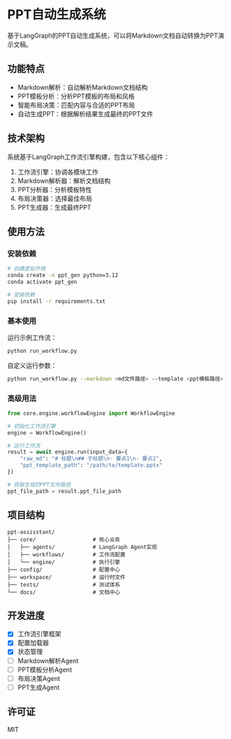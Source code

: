 # PPT自动生成系统

基于LangGraph的PPT自动生成系统，可以将Markdown文档自动转换为PPT演示文稿。

## 功能特点

- Markdown解析：自动解析Markdown文档结构
- PPT模板分析：分析PPT模板的布局和风格
- 智能布局决策：匹配内容与合适的PPT布局
- 自动生成PPT：根据解析结果生成最终的PPT文件

## 技术架构

系统基于LangGraph工作流引擎构建，包含以下核心组件：

1. 工作流引擎：协调各模块工作
2. Markdown解析器：解析文档结构
3. PPT分析器：分析模板特性
4. 布局决策器：选择最佳布局
5. PPT生成器：生成最终PPT

## 使用方法

### 安装依赖

```bash
# 创建虚拟环境
conda create -n ppt_gen python=3.12
conda activate ppt_gen

# 安装依赖
pip install -r requirements.txt
```

### 基本使用

运行示例工作流：

```bash
python run_workflow.py
```

自定义运行参数：

```bash
python run_workflow.py --markdown <md文件路径> --template <ppt模板路径>
```

### 高级用法

```python
from core.engine.workflowEngine import WorkflowEngine

# 初始化工作流引擎
engine = WorkflowEngine()

# 运行工作流
result = await engine.run(input_data={
    "raw_md": "# 标题\n## 子标题\n- 要点1\n- 要点2",
    "ppt_template_path": "/path/to/template.pptx"
})

# 获取生成的PPT文件路径
ppt_file_path = result.ppt_file_path
```

## 项目结构

```
ppt-assisstant/
├── core/                  # 核心业务
│   ├── agents/            # LangGraph Agent实现
│   ├── workflows/         # 工作流配置
│   └── engine/            # 执行引擎
├── config/                # 配置中心
├── workspace/             # 运行时文件
├── tests/                 # 测试体系
└── docs/                  # 文档中心
```

## 开发进度

- [x] 工作流引擎框架
- [x] 配置加载器
- [x] 状态管理
- [ ] Markdown解析Agent
- [ ] PPT模板分析Agent
- [ ] 布局决策Agent
- [ ] PPT生成Agent

## 许可证

MIT

